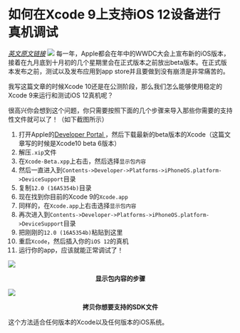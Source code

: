 <!--
{
   'title': '如何在Xcode 9上支持iOS 12设备进行真机调试',
   'desc': '如何在Xcode 9上支持iOS 12设备进行真机调试',
   'author': 'Kenvi Zhu',
   'published: true
}
-->
# 如何在Xcode 9上支持iOS 12设备进行真机调试

[_英文原文链接_](https://medium.com/swift2go/how-to-run-ios-12-on-real-device-using-xcode-9-51aa51df7c4)
![](iphone.jpg)
每一年，Apple都会在年中的WWDC大会上宣布新的iOS版本，接着在九月底到十月初的几个星期里会在正式版本之前放出beta版本。在正式版本发布之前，测试以及发布应用到app store并且要做到没有崩溃是非常痛苦的。

我写这篇文章的时候Xcode 10还是在公测阶段，那么我们怎么能够使用稳定的Xcode 9来运行和测试iOS 12真机呢？

很高兴你会想到这个问题，你只需要按照下面的几个步骤来导入那些你需要的支持性文件就可以了！（如下截图所示）
1. 打开Apple的[Developer Portal ](https://developer.apple.com/download/)，然后下载最新的beta版本的Xcode（这篇文章写的时候是Xcode10 beta 6版本）
2. 解压`.xip`文件
3. 在`Xcode-Beta.xpp`上右击，然后选择`显示包内容`
4. 然后一直进入到`Contents->Developer->Platforms->iPhoneOS.platform->DeviceSupport`目录
5. 复制`12.0 (16A5354b)`目录
6. 现在找到你目前的Xcode 9的`Xcode.app`
7. 同样的，在`Xcode.app`上右击选择`显示包内容`
8. 再次进入到`Contents->Developer->Platforms->iPhoneOS.platform->DeviceSupport`目录
9. 把刚刚的`12.0 (16A5354b)`粘贴到这里
10. 重启`Xcode`，然后插入你的`iOS 12`的真机
11. 运行你的app，应该就能正常调试了！

![](xcode.png)
<div align="center" style="font-size:14px;font-weight: bold">显示包内容的步骤</div>

![](xcode2.png)
<div align="center" style="font-size:14px;font-weight: bold">拷贝你想要支持的SDK文件</div>

这个方法适合任何版本的Xcode以及任何版本的iOS系统。
